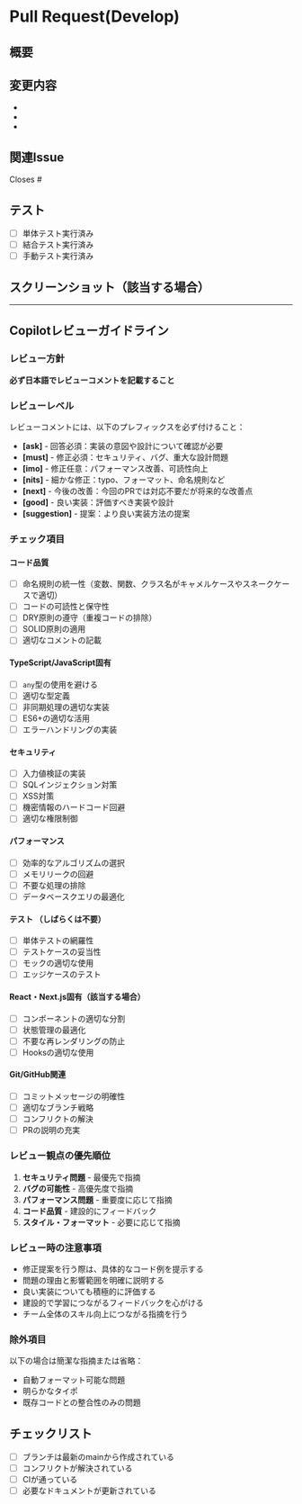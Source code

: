 # Pull Request(Develop)

## 概要
<!-- 変更内容の概要を記載 -->

## 変更内容
<!-- 具体的な変更点をリスト形式で記載 -->
- 
- 
- 

## 関連Issue
<!-- 関連するIssue番号があれば記載 -->
Closes #

## テスト
<!-- テスト内容や確認項目 -->
- [ ] 単体テスト実行済み
- [ ] 結合テスト実行済み
- [ ] 手動テスト実行済み

## スクリーンショット（該当する場合）
<!-- UI変更がある場合はスクリーンショットを添付 -->

---

<!-- for GitHub Copilot review rule -->

## Copilotレビューガイドライン

### レビュー方針
**必ず日本語でレビューコメントを記載すること**

### レビューレベル
レビューコメントには、以下のプレフィックスを必ず付けること：

- **[ask]** - 回答必須：実装の意図や設計について確認が必要
- **[must]** - 修正必須：セキュリティ、バグ、重大な設計問題
- **[imo]** - 修正任意：パフォーマンス改善、可読性向上
- **[nits]** - 細かな修正：typo、フォーマット、命名規則など
- **[next]** - 今後の改善：今回のPRでは対応不要だが将来的な改善点
- **[good]** - 良い実装：評価すべき実装や設計
- **[suggestion]** - 提案：より良い実装方法の提案

### チェック項目

#### コード品質
- [ ] 命名規則の統一性（変数、関数、クラス名がキャメルケースやスネークケースで適切）
- [ ] コードの可読性と保守性
- [ ] DRY原則の遵守（重複コードの排除）
- [ ] SOLID原則の適用
- [ ] 適切なコメントの記載

#### TypeScript/JavaScript固有
- [ ] `any`型の使用を避ける
- [ ] 適切な型定義
- [ ] 非同期処理の適切な実装
- [ ] ES6+の適切な活用
- [ ] エラーハンドリングの実装

#### セキュリティ
- [ ] 入力値検証の実装
- [ ] SQLインジェクション対策
- [ ] XSS対策
- [ ] 機密情報のハードコード回避
- [ ] 適切な権限制御

#### パフォーマンス
- [ ] 効率的なアルゴリズムの選択
- [ ] メモリリークの回避
- [ ] 不要な処理の排除
- [ ] データベースクエリの最適化

#### テスト （しばらくは不要）
- [ ] 単体テストの網羅性
- [ ] テストケースの妥当性
- [ ] モックの適切な使用
- [ ] エッジケースのテスト

#### React・Next.js固有（該当する場合）
- [ ] コンポーネントの適切な分割
- [ ] 状態管理の最適化
- [ ] 不要な再レンダリングの防止
- [ ] Hooksの適切な使用

#### Git/GitHub関連
- [ ] コミットメッセージの明確性
- [ ] 適切なブランチ戦略
- [ ] コンフリクトの解決
- [ ] PRの説明の充実

### レビュー観点の優先順位
1. **セキュリティ問題** - 最優先で指摘
2. **バグの可能性** - 高優先度で指摘  
3. **パフォーマンス問題** - 重要度に応じて指摘
4. **コード品質** - 建設的にフィードバック
5. **スタイル・フォーマット** - 必要に応じて指摘

### レビュー時の注意事項
- 修正提案を行う際は、具体的なコード例を提示する
- 問題の理由と影響範囲を明確に説明する
- 良い実装についても積極的に評価する
- 建設的で学習につながるフィードバックを心がける
- チーム全体のスキル向上につながる指摘を行う

### 除外項目
以下の場合は簡潔な指摘または省略：
- 自動フォーマット可能な問題
- 明らかなタイポ
- 既存コードとの整合性のみの問題

<!-- for GitHub Copilot review rule -->

## チェックリスト
- [ ] ブランチは最新のmainから作成されている
- [ ] コンフリクトが解決されている
- [ ] CIが通っている
- [ ] 必要なドキュメントが更新されている
